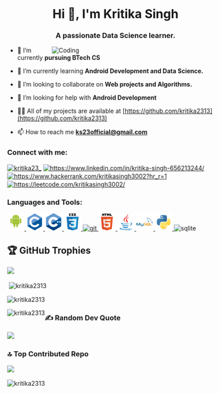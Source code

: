 <h1 align="center">Hi 👋, I'm Kritika Singh</h1>
<h3 align="center">A passionate Data Science learner.</h3>


<img  align="right" alt="Coding" width="400" src="https://media.tenor.com/PP9v7VIs6R4AAAAd/scaler-create-impact.gif">


- 🔭 I’m currently **pursuing BTech CS**

- 🌱 I’m currently learning **Android Development and Data Science.**

- 👯 I’m looking to collaborate on **Web projects and Algorithms.**

- 🤝 I’m looking for help with **Android Development**

- 👨‍💻 All of my projects are available at [https://github.com/kritika2313](https://github.com/kritika2313)

- 📫 How to reach me **ks23official@gmail.com**

<h3 align="left">Connect with me:</h3>
<p align="left">
<a href="https://twitter.com/kritika23_" target="blank"><img align="center" src="https://raw.githubusercontent.com/rahuldkjain/github-profile-readme-generator/master/src/images/icons/Social/twitter.svg" alt="kritika23_" height="30" width="40" /></a>
<a href="https://linkedin.com/in/https://www.linkedin.com/in/kritika-singh-656213244/" target="blank"><img align="center" src="https://raw.githubusercontent.com/rahuldkjain/github-profile-readme-generator/master/src/images/icons/Social/linked-in-alt.svg" alt="https://www.linkedin.com/in/kritika-singh-656213244/" height="30" width="40" /></a>
<a href="https://www.hackerrank.com/https://www.hackerrank.com/kritikasingh3002?hr_r=1" target="blank"><img align="center" src="https://raw.githubusercontent.com/rahuldkjain/github-profile-readme-generator/master/src/images/icons/Social/hackerrank.svg" alt="https://www.hackerrank.com/kritikasingh3002?hr_r=1" height="30" width="40" /></a>
<a href="https://www.leetcode.com/https://leetcode.com/kritikasingh3002/" target="blank"><img align="center" src="https://raw.githubusercontent.com/rahuldkjain/github-profile-readme-generator/master/src/images/icons/Social/leet-code.svg" alt="https://leetcode.com/kritikasingh3002/" height="30" width="40" /></a>
</p>

<h3 align="left">Languages and Tools:</h3>
<p align="left"> <a href="https://developer.android.com" target="_blank" rel="noreferrer"> <img src="https://raw.githubusercontent.com/devicons/devicon/master/icons/android/android-original-wordmark.svg" alt="android" width="40" height="40"/> </a> <a href="https://www.cprogramming.com/" target="_blank" rel="noreferrer"> <img src="https://raw.githubusercontent.com/devicons/devicon/master/icons/c/c-original.svg" alt="c" width="40" height="40"/> </a> <a href="https://www.w3schools.com/cpp/" target="_blank" rel="noreferrer"> <img src="https://raw.githubusercontent.com/devicons/devicon/master/icons/cplusplus/cplusplus-original.svg" alt="cplusplus" width="40" height="40"/> </a> <a href="https://www.w3schools.com/css/" target="_blank" rel="noreferrer"> <img src="https://raw.githubusercontent.com/devicons/devicon/master/icons/css3/css3-original-wordmark.svg" alt="css3" width="40" height="40"/> </a> <a href="https://git-scm.com/" target="_blank" rel="noreferrer"> <img src="https://www.vectorlogo.zone/logos/git-scm/git-scm-icon.svg" alt="git" width="40" height="40"/> </a> <a href="https://www.w3.org/html/" target="_blank" rel="noreferrer"> <img src="https://raw.githubusercontent.com/devicons/devicon/master/icons/html5/html5-original-wordmark.svg" alt="html5" width="40" height="40"/> </a> <a href="https://www.java.com" target="_blank" rel="noreferrer"> <img src="https://raw.githubusercontent.com/devicons/devicon/master/icons/java/java-original.svg" alt="java" width="40" height="40"/> </a>   <a href="https://www.mysql.com/" target="_blank" rel="noreferrer"> <img src="https://raw.githubusercontent.com/devicons/devicon/master/icons/mysql/mysql-original-wordmark.svg" alt="mysql" width="40" height="40"/> </a> <a href="https://www.python.org" target="_blank" rel="noreferrer"> <img src="https://raw.githubusercontent.com/devicons/devicon/master/icons/python/python-original.svg" alt="python" width="40" height="40"/> </a> <img src="https://www.vectorlogo.zone/logos/sqlite/sqlite-icon.svg" alt="sqlite" width="40" height="40"/>  </p>

## 🏆 GitHub Trophies
![](https://github-profile-trophy.vercel.app/?username=kritika2313&theme=radical&no-frame=true&no-bg=true&margin-w=4)

<p>&nbsp;<img align="center" src="https://github-readme-stats.vercel.app/api?username=kritika2313&show_icons=true&locale=en&theme=radical&hide_border=true" alt="kritika2313" /></p>

<p><img align="center" src="https://github-readme-streak-stats.herokuapp.com/?user=kritika2313&theme=radical&hide_border=true" alt="kritika2313" /></p>

<p><img align="left" src="https://github-readme-stats.vercel.app/api/top-langs?username=kritika2313&show_icons=true&locale=en&layout=compact&theme=radical&hide_border=true" alt="kritika2313" /></p>








### ✍️ Random Dev Quote
![](https://quotes-github-readme.vercel.app/api?type=horizontal&theme=radical)
  

### 🔝 Top Contributed Repo
![](https://github-contributor-stats.vercel.app/api?username=kritika2313&limit=5&theme=dark&combine_all_yearly_contributions=true)

<!-- ### 😂 Random Dev Meme
<img src="[https://rm.up.railway.app/](https://assets-global.website-files.com/5f3c19f18169b62a0d0bf387/60d33beaf630caf8b8625819_ojVfiY9N9W7SNblUwsMuRdEHfZaK7gTn4I8oA596jsQz0gHhJ0msEceYVq2C5afZ4rDCvhqx1EEedzTz664Vi3aDScXL2jnzV_uuWriJbW-wldzhpJDT-TNOPvgusibLRCqaY5pJ.png)" width="512px"/> -->

<p align="left"> <img src="https://komarev.com/ghpvc/?username=kritika2313&label=Profile%20views&color=0e75b6&style=flat" alt="kritika2313" /> </p>
